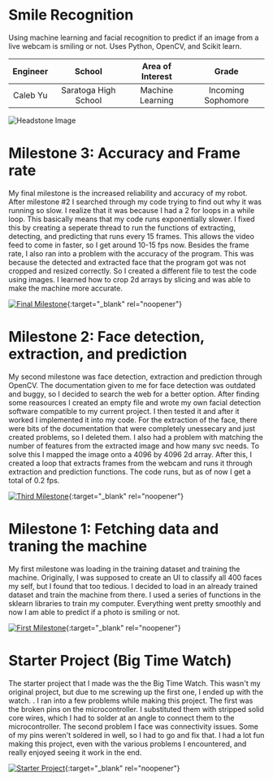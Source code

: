 ﻿# Smile Recognition
Using machine learning and facial recognition to predict if an image from a live webcam is smiling or not. Uses Python, OpenCV, and Scikit learn.

| **Engineer** | **School** | **Area of Interest** | **Grade** |
|:--:|:--:|:--:|:--:|
| Caleb Yu | Saratoga High School | Machine Learning | Incoming Sophomore |


![Headstone Image](https://lh3.googleusercontent.com/pw/AM-JKLWubDX9DI7mwGB0GznaocIjVxcxtainTurdJ3fOPy5NRXLLj4pDch6dC1Qk9dxsGlz61ufM4PvHH9JDj3iaYgpjzVn-Yt5OD8r2lnaCjcHA15QkBZKB-dYSp41W2ei77V1s7yR5B0-JXfX0EDRXHGZb=w1644-h1642-no?authuser=0)
  
# Milestone 3: Accuracy and Frame rate
My final milestone is the increased reliability and accuracy of my robot. After milestone #2 I searched through my code trying to find out why it was running so slow. I realize that it was because I had a 2 for loops in a while loop. This basically means that my code runs exponentially slower. I fixed this by creating a seperate thread to run the functions of extracting, detecting, and predicting that runs every 15 frames. This allows the video feed to come in faster, so I get around 10-15 fps now. Besides the frame rate, I also ran into a problem with the accuracy of the program. This was because the detected and extracted face that the program got was not cropped and resized correctly. So I created a different file to test the code using images. I learned how to crop 2d arrays by slicing and was able to make the machine more accurate.

[![Final Milestone](https://res.cloudinary.com/marcomontalbano/image/upload/v1612573869/video_to_markdown/images/youtube--F7M7imOVGug-c05b58ac6eb4c4700831b2b3070cd403.jpg )](https://www.youtube.com/watch?v=F7M7imOVGug&feature=emb_logo "Final Milestone"){:target="_blank" rel="noopener"}

# Milestone 2: Face detection, extraction, and prediction
My second milestone was face detection, extraction and prediction through OpenCV. The documentation given to me for face detection was outdated and buggy, so I decided to search the web for a better option. After finding some reasources I created an empty file and wrote my own facial detection software compatible to my current project. I then tested it and after it worked I implemented it into my code. For the extraction of the face, there were bits of the documentation that were completely unessecary and just created problems, so I deleted them. I also had a problem with matching the number of features from the extracted image and how many svc needs. To solve this I mapped the image onto a 4096 by 4096 2d array. After this, I created a loop that extracts frames from the webcam and runs it through extraction and prediction functions. The code runs, but as of now I get a total of 0.2 fps. 


[![Third Milestone](https://i3.ytimg.com/vi/zEV1-paEMxw/maxresdefault.jpg)](https://www.youtube.com/watch?v=zEV1-paEMxw){:target="_blank" rel="noopener"}

# Milestone 1: Fetching data and traning the machine
My first milestone was loading in the training dataset and training the machine. Originally, I was supposed to create an UI to classify all 400 faces my self, but I found that too tedious. I decided to load in an already trained dataset and train the machine from there. I used a series of functions in the sklearn libraries to train my computer. Everything went pretty smoothly and now I am able to predict if a photo is smiling or not. 

[![First Milestone](https://i3.ytimg.com/vi/Co-QWS_dc-s/maxresdefault.jpg)](https://www.youtube.com/watch?v=Co-QWS_dc-s){:target="_blank" rel="noopener"}



# Starter Project (Big Time Watch)
The starter project that I made was the the Big Time Watch. This wasn't my original project, but due to me screwing up the first one, I ended up with the watch. . I ran into a few problems while making this project. The first was the broken pins on the microcontroller. I substituted them with stripped solid core wires, which I had to solder at an angle to connect them to the microcontroller. The second problem I face was connectivity issues. Some of my pins weren't soldered in well, so I had to go and fix that. I had a lot fun making this project, even with the various problems I encountered, and really enjoyed seeing it work in the end. 

[![Starter Project](https://i3.ytimg.com/vi/whtRA3-QsV8/maxresdefault.jpg)](https://www.youtube.com/watch?v=whtRA3-QsV8){:target="_blank" rel="noopener"}
